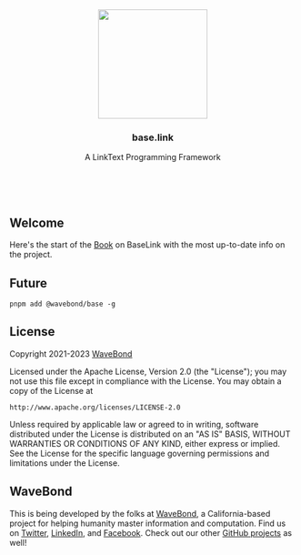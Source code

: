 <br/>
<br/>
<br/>
<br/>
<br/>
<br/>
<br/>

<p align='center'>
  <img src='https://github.com/wavebond/base.link/blob/make/view/base.svg?raw=true' height='192'>
</p>

<h3 align='center'>base.link</h3>
<p align='center'>
  A LinkText Programming Framework
</p>

<br/>
<br/>
<br/>

## Welcome

Here's the start of the [Book](book/readme.md) on BaseLink with the most
up-to-date info on the project.

## Future

```
pnpm add @wavebond/base -g
```

## License

Copyright 2021-2023 <a href='https://wave.bond'>WaveBond</a>

Licensed under the Apache License, Version 2.0 (the "License"); you may
not use this file except in compliance with the License. You may obtain
a copy of the License at

    http://www.apache.org/licenses/LICENSE-2.0

Unless required by applicable law or agreed to in writing, software
distributed under the License is distributed on an "AS IS" BASIS,
WITHOUT WARRANTIES OR CONDITIONS OF ANY KIND, either express or implied.
See the License for the specific language governing permissions and
limitations under the License.

## WaveBond

This is being developed by the folks at [WaveBond](https://wave.bond), a
California-based project for helping humanity master information and
computation. Find us on [Twitter](https://twitter.com/wavebond),
[LinkedIn](https://www.linkedin.com/company/wavebond), and
[Facebook](https://www.facebook.com/wavebond). Check out our other
[GitHub projects](https://github.com/wavebond) as well!
